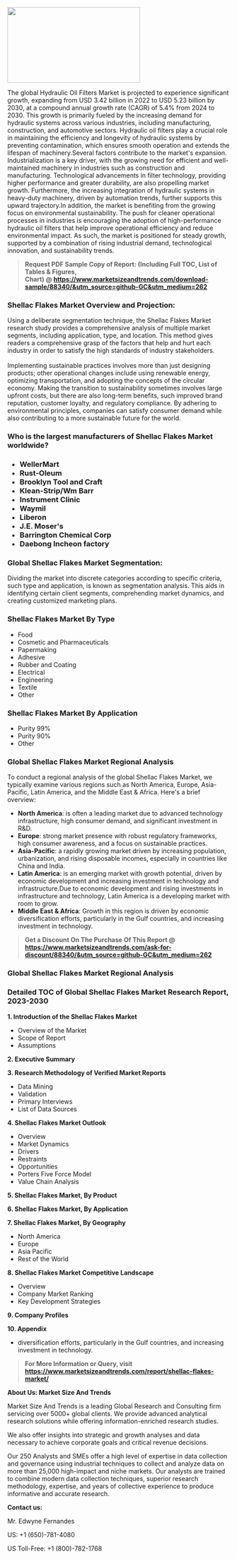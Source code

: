 <p><img class="alignnone size-medium wp-image-20088" src="https://ffe5etoiles.com/wp-content/uploads/2024/12/MST1-300x171.png" alt="" width="300" height="171" /></p>The global Hydraulic Oil Filters Market is projected to experience significant growth, expanding from USD 3.42 billion in 2022 to USD 5.23 billion by 2030, at a compound annual growth rate (CAGR) of 5.4% from 2024 to 2030. This growth is primarily fueled by the increasing demand for hydraulic systems across various industries, including manufacturing, construction, and automotive sectors. Hydraulic oil filters play a crucial role in maintaining the efficiency and longevity of hydraulic systems by preventing contamination, which ensures smooth operation and extends the lifespan of machinery.Several factors contribute to the market's expansion. Industrialization is a key driver, with the growing need for efficient and well-maintained machinery in industries such as construction and manufacturing. Technological advancements in filter technology, providing higher performance and greater durability, are also propelling market growth. Furthermore, the increasing integration of hydraulic systems in heavy-duty machinery, driven by automation trends, further supports this upward trajectory.In addition, the market is benefiting from the growing focus on environmental sustainability. The push for cleaner operational processes in industries is encouraging the adoption of high-performance hydraulic oil filters that help improve operational efficiency and reduce environmental impact. As such, the market is positioned for steady growth, supported by a combination of rising industrial demand, technological innovation, and sustainability trends.</p><blockquote id="" class=""><strong>Request PDF Sample Copy of Report: (Including Full TOC, List of Tables &amp; Figures, Chart)&nbsp;@&nbsp;<strong><a href="https://www.marketsizeandtrends.com/download-sample/88340/&utm_source=github-GC&utm_medium=262" target="_blank">https://www.marketsizeandtrends.com/download-sample/88340/&utm_source=github-GC&utm_medium=262</a></strong></strong></blockquote><h3 id="" class="">Shellac Flakes Market&nbsp;Overview and Projection:</h3><p id="" class="">Using a deliberate segmentation technique, the Shellac Flakes Market research study provides a comprehensive analysis of multiple market segments, including application, type, and location. This method gives readers a comprehensive grasp of the factors that help and hurt each industry in order to satisfy the high standards of industry stakeholders. <br /> <br />Implementing sustainable practices involves more than just designing products; other operational changes include using renewable energy, optimizing transportation, and adopting the concepts of the circular economy. Making the transition to sustainability sometimes involves large upfront costs, but there are also long-term benefits, such improved brand reputation, customer loyalty, and regulatory compliance. By adhering to environmental principles, companies can satisfy consumer demand while also contributing to a more sustainable future for the world.</p><h3 id="" class="">Who is the largest manufacturers of&nbsp;Shellac Flakes Market worldwide?</h3><h3 class=""><p><ul><li>WellerMart </li><li> Rust-Oleum </li><li> Brooklyn Tool and Craft </li><li> Klean-Strip/Wm Barr </li><li> Instrument Clinic </li><li> Waymil </li><li> Liberon </li><li> J.E. Moser's </li><li> Barrington Chemical Corp </li><li> Daebong Incheon factory</li></ul></p></h3><h3 id="" class="">Global&nbsp;Shellac Flakes Market Segmentation:</h3><p id="" class="">Dividing the market into discrete categories according to specific criteria, such type and application, is known as segmentation analysis. This aids in identifying certain client segments, comprehending market dynamics, and creating customized marketing plans.</p><h3 id="" class="">Shellac Flakes Market&nbsp;By Type</h3><p><p><ul><li>Food</li><li> Cosmetic and Pharmaceuticals</li><li> Papermaking</li><li> Adhesive</li><li> Rubber and Coating</li><li> Electrical</li><li> Engineering</li><li> Textile</li><li> Other</p></li></ul></p></p><h3 id="" class="">Shellac Flakes Market&nbsp;By Application</h3><p class=""><p><ul><li>Purity 99%</li><li> Purity 90%</li><li> Other</li></ul></p></p><h3 id="" class="">Global Shellac Flakes Market Regional Analysis</h3><p id="" class="">To conduct a regional analysis of the global Shellac Flakes Market, we typically examine various regions such as North America, Europe, Asia-Pacific, Latin America, and the Middle East &amp; Africa. Here's a brief overview:</p><ul><li><strong>North America</strong>: is often a leading market due to advanced technology infrastructure, high consumer demand, and significant investment in R&amp;D.</li><li><strong>Europe</strong>: strong market presence with robust regulatory frameworks, high consumer awareness, and a focus on sustainable practices.</li><li><strong>Asia-Pacific</strong>: a rapidly growing market driven by increasing population, urbanization, and rising disposable incomes, especially in countries like China and India.</li><li><strong>Latin America</strong>: is an emerging market with growth potential, driven by economic development and increasing investment in technology and infrastructure.Due to economic development and rising investments in infrastructure and technology, Latin America is a developing market with room to grow.</li><li><strong>Middle East &amp; Africa</strong>: Growth in this region is driven by economic diversification efforts, particularly in the Gulf countries, and increasing investment in technology.</li></ul><blockquote id="" class=""><strong>Get a Discount On The Purchase Of This Report @ <strong><a href="https://www.marketsizeandtrends.com/ask-for-discount/88340/&utm_source=github-GC&utm_medium=262" target="_blank">https://www.marketsizeandtrends.com/ask-for-discount/88340/&utm_source=github-GC&utm_medium=262</a></strong></strong></blockquote><h3 id="" class="">Global Shellac Flakes Market Regional Analysis</h3><h3 id="" class="">Detailed TOC of Global Shellac Flakes Market Research Report, 2023-2030</h3><p id="" class=""><strong>1. Introduction of the Shellac Flakes Market</strong></p><ul><li>Overview of the Market</li><li>Scope of Report</li><li>Assumptions</li></ul><p id="" class=""><strong>2. Executive Summary</strong></p><p id="" class=""><strong>3. Research Methodology of Verified Market Reports</strong></p><ul><li>Data Mining</li><li>Validation</li><li>Primary Interviews</li><li>List of Data Sources</li></ul><p id="" class=""><strong>4. Shellac Flakes Market Outlook</strong></p><ul><li>Overview</li><li>Market Dynamics</li><li>Drivers</li><li>Restraints</li><li>Opportunities</li><li>Porters Five Force Model</li><li>Value Chain Analysis</li></ul><p id="" class=""><strong>5. Shellac Flakes Market, By Product</strong></p><p id="" class=""><strong>6. Shellac Flakes Market, By Application</strong></p><p id="" class=""><strong>7. Shellac Flakes Market, By Geography</strong></p><ul><li>North America</li><li>Europe</li><li>Asia Pacific</li><li>Rest of the World</li></ul><p id="" class=""><strong>8. Shellac Flakes Market Competitive Landscape</strong></p><ul><li>Overview</li><li>Company Market Ranking</li><li>Key Development Strategies</li></ul><p id="" class=""><strong>9. Company Profiles</strong></p><p id="" class=""><strong>10. Appendix</strong></p><ul><li>diversification efforts, particularly in the Gulf countries, and increasing investment in technology.</li></ul><blockquote id="" class=""><strong>For More Information or Query, visit <strong><strong><a href="https://www.marketsizeandtrends.com/report/shellac-flakes-market/" target="_blank">https://www.marketsizeandtrends.com/report/shellac-flakes-market/</a></strong></strong></strong></blockquote><p id="" class=""><strong>About Us: Market Size And Trends</strong></p><p id="" class="">Market Size And Trends is a leading Global Research and Consulting firm servicing over 5000+ global clients. We provide advanced analytical research solutions while offering information-enriched research studies.</p><p id="" class="">We also offer insights into strategic and growth analyses and data necessary to achieve corporate goals and critical revenue decisions.</p><p id="" class="">Our 250 Analysts and SMEs offer a high level of expertise in data collection and governance using industrial techniques to collect and analyze data on more than 25,000 high-impact and niche markets. Our analysts are trained to combine modern data collection techniques, superior research methodology, expertise, and years of collective experience to produce informative and accurate research.</p><p id="" class=""><strong>Contact us:</strong></p><p id="" class="">Mr. Edwyne Fernandes</p><p id="" class="">US: +1 (650)-781-4080</p><p id="" class="">US Toll-Free: +1 (800)-782-1768</p>
